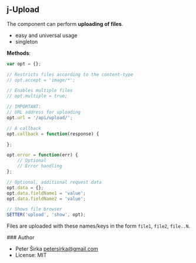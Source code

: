 ## j-Upload

The component can perform __uploading of files__.

- easy and universal usage
- singleton

__Methods__:

```javascript
var opt = {};

// Restricts files according to the content-type
// opt.accept = 'image/*';

// Enables multiple files
// opt.multiple = true;

// IMPORTANT:
// URL address for uploading
opt.url = '/api/upload/';

// A callback
opt.callback = function(response) {

};

opt.error = function(err) {
	// Optional
	// Error handling
};

// Optional, additional request data
opt.data = {};
opt.data.fieldName1 = 'value';
opt.data.fieldName2 = 'value';

// Shows file browser
SETTER('upload', 'show', opt);
```

Files are uploaded with these names/keys in the form `file1`, `file2`, `file..N`.

### Author

- Peter Širka <petersirka@gmail.com>
- License: MIT